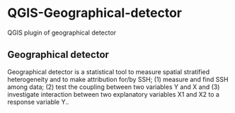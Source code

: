 # QGIS-Geographical-detector

QGIS plugin of geographical detector

## Geographical detector
Geographical detector is a statistical tool to measure spatial stratified heterogeneity and to make attribution for/by SSH; (1) measure and find SSH among data; (2) test the coupling between two variables Y and X and (3) investigate interaction between two explanatory variables X1 and X2 to a response variable Y..
